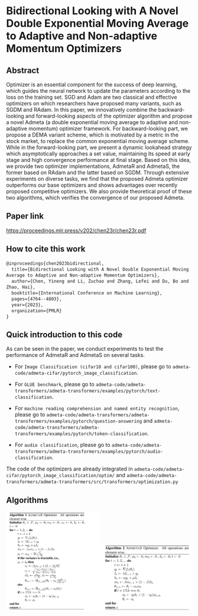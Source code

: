 # Bidirectional Looking with A Novel Double Exponential Moving Average to Adaptive and Non-adaptive Momentum Optimizers

## Abstract
Optimizer is an essential component for the success of deep learning, which guides the neural network to update the parameters according to the loss on the training set. SGD and Adam are two classical and effective optimizers on which researchers have proposed many variants, such as SGDM and RAdam. In this paper, we innovatively combine the backward-looking and forward-looking aspects of the optimizer algorithm and propose a novel Admeta (a double exponential moving average to adaptive and non-adaptive momentum) optimizer framework. For backward-looking part, we propose a DEMA variant scheme, which is motivated by a metric in the stock market, to replace the common exponential moving average scheme. While in the forward-looking part, we present a dynamic lookahead strategy which asymptotically approaches a set value, maintaining its speed at early stage and high convergence performance at final stage. Based on this idea, we provide two optimizer implementations, AdmetaR and AdmetaS, the former based on RAdam and the latter based on SGDM. Through extensive experiments on diverse tasks, we find that the proposed Admeta optimizer outperforms our base optimizers and shows advantages over recently proposed competitive optimizers. We also provide theoretical proof of these two algorithms, which verifies the convergence of our proposed Admeta. 


## Paper link
https://proceedings.mlr.press/v202/chen23r/chen23r.pdf

## How to cite this work
```text
@inproceedings{chen2023bidirectional,
  title={Bidirectional Looking with A Novel Double Exponential Moving Average to Adaptive and Non-adaptive Momentum Optimizers},
  author={Chen, Yineng and Li, Zuchao and Zhang, Lefei and Du, Bo and Zhao, Hai},
  booktitle={International Conference on Machine Learning},
  pages={4764--4803},
  year={2023},
  organization={PMLR}
}
```

## Quick introduction to this code
As can be seen in the paper, we conduct experiments to test the performance of AdmetaR and AdmetaS on several tasks. 

- For `Image Classification (cifar10 and cifar100)`, please go to `admeta-code/admeta-cifar/pytorch_image_classification`.
  
- For `GLUE benchmark`, please go to `admeta-code/admeta-transformers/admeta-transformers/examples/pytorch/text-classification`.
  
- For `machine reading comprehension and named entity recognition`, please go to `admeta-code/admeta-transformers/admeta-transformers/examples/pytorch/question-answering` and `admeta-code/admeta-transformers/admeta-transformers/examples/pytorch/token-classification`.
  
- For `audio classification`, please go to `admeta-code/admeta-transformers/admeta-transformers/examples/pytorch/audio-classification`.

The code of the optimizers are already integrated in `admeta-code/admeta-cifar/pytorch_image_classification/optim/` and `admeta-code/admeta-transformers/admeta-transformers/src/transformers/optimization.py`

## Algorithms
<p align='center'>
<img src="Images/algorithm 1.jpg" width="50%"><img src="Images/algorithm 2.jpg" width="50%"> 
</p>

